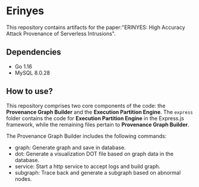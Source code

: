 # Erinyes

This repository contains artifacts for the paper:"ERINYES: High Accuracy Attack Provenance of Serverless Intrusions".

## Dependencies

- Go 1.16
- MySQL 8.0.28

## How to use?

This repository comprises two core components of the code: the **Provenance Graph Builder** and the **Execution Partition Engine**. The `express` folder contains the code for **Execution Partition Engine** in the Express.js framework, while the remaining files pertain to **Provenance Graph Builder**.

The Provenance Graph Builder includes the following commands:

- graph: Generate graph and save in database.
- dot: Generate a visualization DOT file based on graph data in the database.
- service: Start a http service to accept logs and build graph.
- subgraph: Trace back and generate a subgraph based on abnormal nodes.
 
